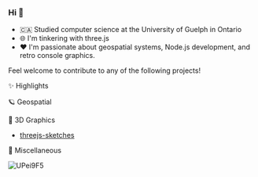 ### Hi 👋
- :canada: Studied computer science at the University of Guelph in Ontario
- 🌐 I'm tinkering with three.js
- ❤️ I'm passionate about geospatial systems, Node.js development, and retro console graphics.

Feel welcome to contribute to any of the following projects!

✨ Highlights

🪐 Geospatial

:flower_playing_cards: 3D Graphics

 - [threejs-sketches](https://github.com/bculleec/threejs-sketches)

🌊 Miscellaneous


![UPei9F5](https://github.com/bculleec/bculleec/assets/145722460/a182de15-cb40-469e-a9e5-cb4f6a90203b)
